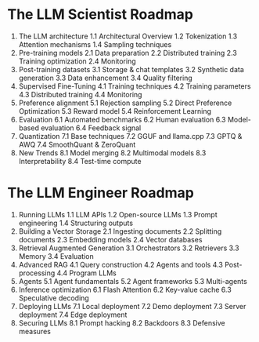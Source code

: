 # The LLM Scientist Roadmap

1. The LLM architecture
   1.1 Architectural Overview
   1.2 Tokenization
   1.3 Attention mechanisms
   1.4 Sampling techniques
2. Pre-training models
   2.1 Data preparation
   2.2 Distributed training
   2.3 Training optimization
   2.4 Monitoring
3. Post-training datasets
   3.1 Storage & chat templates
   3.2 Synthetic data generation
   3.3 Data enhancement
   3.4 Quality filtering
4. Supervised Fine-Tuning
   4.1 Training techniques
   4.2 Training parameters
   4.3 Distributed training
   4.4 Monitoring
5. Preference alignment
   5.1 Rejection sampling
   5.2 Direct Preference Optimization
   5.3 Reward model
   5.4 Reinforcement Learning
6. Evaluation
   6.1 Automated benchmarks
   6.2 Human evaluation
   6.3 Model-based evaluation
   6.4 Feedback signal
7. Quantization
   7.1 Base techniques
   7.2 GGUF and llama.cpp
   7.3 GPTQ & AWQ
   7.4 SmoothQuant & ZeroQuant
8. New Trends
   8.1 Model merging
   8.2 Multimodal models
   8.3 Interpretability
   8.4 Test-time compute


# The LLM Engineer Roadmap

1. Running LLMs
   1.1 LLM APIs
   1.2 Open-source LLMs
   1.3 Prompt engineering
   1.4 Structuring outputs
2. Building a Vector Storage
   2.1 Ingesting documents
   2.2 Splitting documents
   2.3 Embedding models
   2.4 Vector databases
3. Retrieval Augmented Generation
   3.1 Orchestrators
   3.2 Retrievers
   3.3 Memory
   3.4 Evaluation
4. Advanced RAG
   4.1 Query construction
   4.2 Agents and tools
   4.3 Post-processing
   4.4 Program LLMs
5. Agents
   5.1 Agent fundamentals
   5.2 Agent frameworks
   5.3 Multi-agents
6. Inference optimization
   6.1 Flash Attention
   6.2 Key-value cache
   6.3 Speculative decoding
7. Deploying LLMs
   7.1 Local deployment
   7.2 Demo deployment
   7.3 Server deployment
   7.4 Edge deployment
8. Securing LLMs
   8.1 Prompt hacking
   8.2 Backdoors
   8.3 Defensive measures
